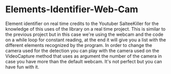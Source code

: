 # Elements-Identifier-Web-Cam
Element identifier on real time credits to the Youtuber SalteeKiller for the knowledge of this uses of the library on a real time project.
This is similar to the previous project but in this case we're using the webcam and the code on a while loop for constant reading, at the end it will give you a list with the different elements recognized by the program.
In order to change the camera used for the detection you can play with the camera used on the VideoCapture method that uses as argument the number of the camera in case you have more than the default webcam.
It's not perfect but you can have fun with it. 

